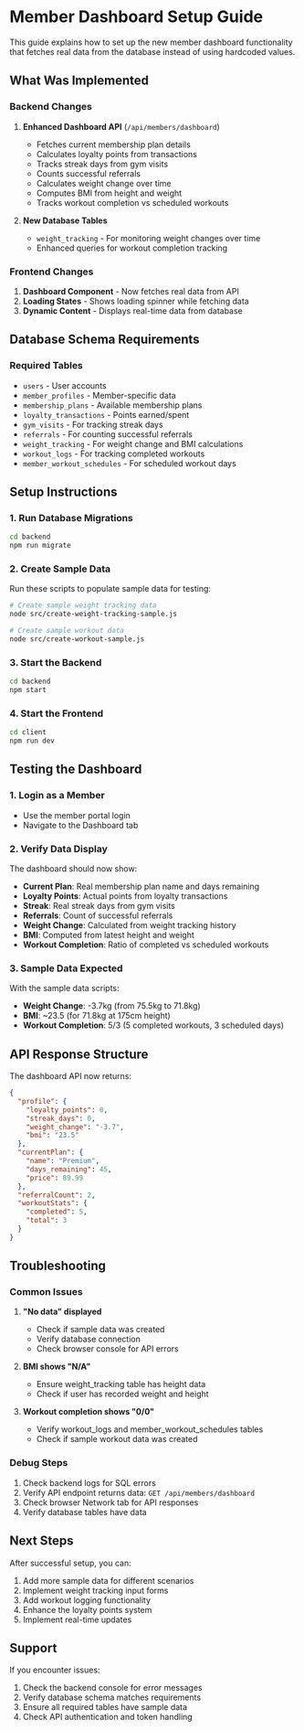 # Member Dashboard Setup Guide

This guide explains how to set up the new member dashboard functionality that fetches real data from the database instead of using hardcoded values.

## What Was Implemented

### Backend Changes
1. **Enhanced Dashboard API** (`/api/members/dashboard`)
   - Fetches current membership plan details
   - Calculates loyalty points from transactions
   - Tracks streak days from gym visits
   - Counts successful referrals
   - Calculates weight change over time
   - Computes BMI from height and weight
   - Tracks workout completion vs scheduled workouts

2. **New Database Tables**
   - `weight_tracking` - For monitoring weight changes over time
   - Enhanced queries for workout completion tracking

### Frontend Changes
1. **Dashboard Component** - Now fetches real data from API
2. **Loading States** - Shows loading spinner while fetching data
3. **Dynamic Content** - Displays real-time data from database

## Database Schema Requirements

### Required Tables
- `users` - User accounts
- `member_profiles` - Member-specific data
- `membership_plans` - Available membership plans
- `loyalty_transactions` - Points earned/spent
- `gym_visits` - For tracking streak days
- `referrals` - For counting successful referrals
- `weight_tracking` - For weight change and BMI calculations
- `workout_logs` - For tracking completed workouts
- `member_workout_schedules` - For scheduled workout days

## Setup Instructions

### 1. Run Database Migrations
```bash
cd backend
npm run migrate
```

### 2. Create Sample Data
Run these scripts to populate sample data for testing:

```bash
# Create sample weight tracking data
node src/create-weight-tracking-sample.js

# Create sample workout data
node src/create-workout-sample.js
```

### 3. Start the Backend
```bash
cd backend
npm start
```

### 4. Start the Frontend
```bash
cd client
npm run dev
```

## Testing the Dashboard

### 1. Login as a Member
- Use the member portal login
- Navigate to the Dashboard tab

### 2. Verify Data Display
The dashboard should now show:
- **Current Plan**: Real membership plan name and days remaining
- **Loyalty Points**: Actual points from loyalty transactions
- **Streak**: Real streak days from gym visits
- **Referrals**: Count of successful referrals
- **Weight Change**: Calculated from weight tracking history
- **BMI**: Computed from latest height and weight
- **Workout Completion**: Ratio of completed vs scheduled workouts

### 3. Sample Data Expected
With the sample data scripts:
- **Weight Change**: -3.7kg (from 75.5kg to 71.8kg)
- **BMI**: ~23.5 (for 71.8kg at 175cm height)
- **Workout Completion**: 5/3 (5 completed workouts, 3 scheduled days)

## API Response Structure

The dashboard API now returns:

```json
{
  "profile": {
    "loyalty_points": 0,
    "streak_days": 0,
    "weight_change": "-3.7",
    "bmi": "23.5"
  },
  "currentPlan": {
    "name": "Premium",
    "days_remaining": 45,
    "price": 89.99
  },
  "referralCount": 2,
  "workoutStats": {
    "completed": 5,
    "total": 3
  }
}
```

## Troubleshooting

### Common Issues

1. **"No data" displayed**
   - Check if sample data was created
   - Verify database connection
   - Check browser console for API errors

2. **BMI shows "N/A"**
   - Ensure weight_tracking table has height data
   - Check if user has recorded weight and height

3. **Workout completion shows "0/0"**
   - Verify workout_logs and member_workout_schedules tables
   - Check if sample workout data was created

### Debug Steps

1. Check backend logs for SQL errors
2. Verify API endpoint returns data: `GET /api/members/dashboard`
3. Check browser Network tab for API responses
4. Verify database tables have data

## Next Steps

After successful setup, you can:
1. Add more sample data for different scenarios
2. Implement weight tracking input forms
3. Add workout logging functionality
4. Enhance the loyalty points system
5. Implement real-time updates

## Support

If you encounter issues:
1. Check the backend console for error messages
2. Verify database schema matches requirements
3. Ensure all required tables have sample data
4. Check API authentication and token handling
